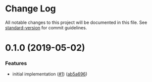 # Change Log

All notable changes to this project will be documented in this file. See [standard-version](https://github.com/conventional-changelog/standard-version) for commit guidelines.

<a name="0.1.0"></a>
# 0.1.0 (2019-05-02)


### Features

* initial implementation ([#1](https://github.com/ipfs-shipyard/react-idm-wallet/issues/1)) ([ab5a696](https://github.com/ipfs-shipyard/react-idm-wallet/commit/ab5a696))
